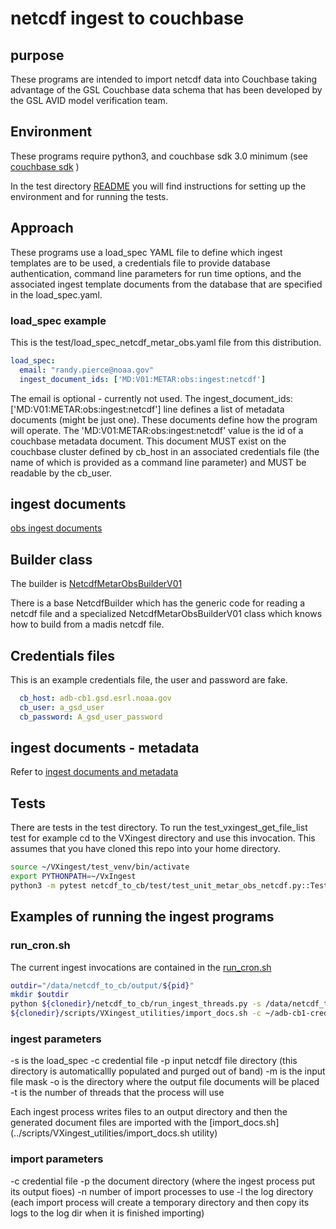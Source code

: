 # netcdf ingest to couchbase

## purpose

These programs are intended to import netcdf data into Couchbase taking advantage of the GSL Couchbase data schema
that has been developed by the GSL AVID model verification team.

## Environment

These programs require python3, and couchbase sdk 3.0 minimum (see [couchbase sdk](https://docs.couchbase.com/python-sdk/current/hello-world/start-using-sdk.html) )

In the test directory [README](test/README.md) you will find instructions for setting up the environment and for running the tests.

## Approach

These programs use a load_spec YAML file to define which ingest templates are to be used, a credentials file to provide database authentication, command line parameters for run time options, and the associated ingest template documents from the database that are specified in the load_spec.yaml.

### load_spec example

This is the test/load_spec_netcdf_metar_obs.yaml file from this distribution.

``` yaml
load_spec:
  email: "randy.pierce@noaa.gov"
  ingest_document_ids: ['MD:V01:METAR:obs:ingest:netcdf']
```

The email is optional - currently not used.
The ingest_document_ids: ['MD:V01:METAR:obs:ingest:netcdf'] line defines
a list of metadata documents (might be just one). These documents define how the program will operate.
The 'MD:V01:METAR:obs:ingest:netcdf' value is the id of a couchbase metadata document.
This document MUST exist on the couchbase cluster defined by cb_host in an associated credentials file (the name of which is provided as a command line parameter) and MUST be readable by the cb_user.

## ingest documents

[obs ingest documents](https://github.com/NOAA-GSL/VxIngest/blob/0edaa03be13d75812e19ecf295e952b46d255b8f/mats_metadata_and_indexes/metadata_files/ingest_stations_and_obs_netcdf.json)

## Builder class

The builder is [NetcdfMetarObsBuilderV01](https://github.com/NOAA-GSL/VxIngest/blob/8758f5e12ed0b20166961c201721e0f5098c5474/netcdf_to_cb/netcdf_builder.py#L354)

There is a base NetcdfBuilder which has the generic code for reading a netcdf file and a specialized NetcdfMetarObsBuilderV01 class which knows how to build from a madis netcdf file.

## Credentials files

This is an example credentials file, the user and password are fake.

``` yaml
  cb_host: adb-cb1.gsd.esrl.noaa.gov
  cb_user: a_gsd_user
  cb_password: A_gsd_user_password

```

## ingest documents - metadata

Refer to [ingest documents and metadata](https://github.com/NOAA-GSL/VxIngest/blob/77b73babf031a19ba9623a7fed60de3583c9475b/mats_metadata_and_indexes/metadata_files/README.md#L11)

## Tests

There are tests in the test directory. To run the test_vxingest_get_file_list test
for example cd to the VXingest directory and use this invocation.
This assumes that you have cloned this repo into your home directory.

``` sh
source ~/VXingest/test_venv/bin/activate
export PYTHONPATH=~/VxIngest
python3 -m pytest netcdf_to_cb/test/test_unit_metar_obs_netcdf.py::TestNetcdfObsBuilderV01Unit::test_vxingest_get_file_list
```

## Examples of running the ingest programs

### run_cron.sh

The current ingest invocations are contained in the [run_cron.sh](https://github.com/NOAA-GSL/VxIngest/blob/main/scripts/VXingest_utilities/run-cron.sh)


``` sh
outdir="/data/netcdf_to_cb/output/${pid}"
mkdir $outdir
python ${clonedir}/netcdf_to_cb/run_ingest_threads.py -s /data/netcdf_to_cb/load_specs/load_spec_netcdf_metar_obs_V01.yaml -c ~/adb-cb1-credentials -p /public/data/madis/point/metar/netcdf -m %Y%m%d_%H%M -o $outdir -t8
${clonedir}/scripts/VXingest_utilities/import_docs.sh -c ~/adb-cb1-credentials -p $outdir -n 8 -l ${clonedir}/logs
```

### ingest parameters

-s is the load_spec
-c credential file
-p input netcdf file directory (this directory is automaticallly populated and purged out of band)
-m is the input file mask
-o is the directory where the output file documents will be placed
-t is the number of threads that the process will use

Each ingest process writes files to an output directory and then the generated document files are imported with the
[import_docs.sh](../scripts/VXingest_utilities/import_docs.sh utility)

### import parameters

-c credential file
-p the document directory (where the ingest process put its output fioes)
-n number of import processes to use
-l the log directory (each import process will create a temporary directory and then copy its logs to the log dir when it is finished importing)
